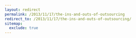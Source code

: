 ```yaml
---
layout: redirect
permalink: /2013/11/17/the-ins-and-outs-of-outsourcing
redirect_to: /2013/11/17/the-ins-and-outs-of-outsourcing/
sitemap:
  exclude: true
---
```

